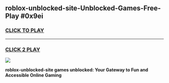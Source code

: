 
## roblox-unblocked-site-Unblocked-Games-Free-Play #0x9ei
<h3>
<a href="https://us.freeplayer.one?title=roblox-unblocked-site&ref=9M">CLICK TO PLAY</a></h3>
<hr>

<h3>
<a href="https://us.freeplayer.one?title=roblox-unblocked-site&ref=9M">CLICK 2 PLAY</a>
  
</h3>

<a href="https://us.freeplayer.one?title=roblox-unblocked-site&ref=9M"><img src="https://clearcache.store/games.png"></a>


**roblox-unblocked-site games unblocked: Your Gateway to Fun and Accessible Online Gaming**
